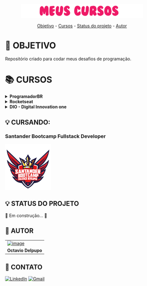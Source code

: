 <p align="center">
<br>
<img width=400 src="./Img/cursos.png">
<br>
</p>

<!-- Sumario -->
<p align="center">
<a href="#-objetivo">Objetivo</a> -
<a href="#-cursos">Cursos</a> -
<a href="#-status-do-projeto">Status do projeto</a> - 
<a href="#-autor">Autor</a>
</p>

# 🎯 OBJETIVO

Repositório criado para codar meus desafios de programação.

# 📚 CURSOS 

<!-- ProgramadorBR -->
<details>
<summary><strong>ProgramadorBR</strong></summary>
<br>
<div align="left"></div>
</details>

<!-- Rocketseat -->
<details>
<summary><strong>Rocketseat</strong></summary>
<br>
<div align="left">
</details>


<!-- DIO - Digital Innovation one -->
<details>
<summary><strong>DIO - Digital Innovation one</strong></summary>
<br>
<div align="left">
        <table border=1>
            <tr>
                <th colspan="4">Santander Bootcamp Fullstack Developer</th>
            </tr>
            <tr>
                <th colspan="4"></th>
            </tr>
            <tr>
                <th>Etapa</th>
                <th>Desafio</th>
                <th>Solução</th>
                <th>Status</th>
            </tr>
            <tr>
                <td align="center">1</td>
                <td> - </td>
                <td><a href="#">Código</a></td>
                <td align="center"> </td>
            </tr>
            <tr>
                <td align="center">2</td>
                <td>-</td>
                <td><a href="#">Código</a></td>
                <td align="center"></td>
            </tr>
            <tr>
                <td align="center">3</td>
                <td>-</td>
                <td><a href="#">Código</a></td>
                <td align="center"></td>
        </table>
    </div>
</details>

## 💡 CURSANDO:

<h3> Santander Bootcamp Fullstack Developer </h3>
<a href="https://web.dio.me/track/33c858ab-35fb-4170-9193-a9eef8c2ba25"> <img width=150 src="./Img/SDBC.png"> </a>

## 💡 STATUS DO PROJETO

🚧 Em construção... 🚧

## 🧑 AUTOR
 <table>
<tr>
    <td><a href="https://www.github.com/octavio_delpupo/"><img src="https://avatars.githubusercontent.com/OctavioDelpupo" alt="image" height="120" width="120" /> </td>
</tr>
<tr>
<td> <strong>Octavio Delpupo</strong> </td>
</tr>
</table>


## 📱 CONTATO
[![LinkedIn](https://img.shields.io/badge/LinkedIn-0077B5?style=for-the-badge&logo=linkedin&logoColor=white&link=https://www.linkedin.com/in/pedro-paulo-dantas-costa/)](https://br.linkedin.com/in/octavio-delpupo)
[![Gmail](https://img.shields.io/badge/Gmail-D14836?style=for-the-badge&logo=gmail&logoColor=white&link=mailto:0901dantaspedro@gmail.com)](mailto:octavio.delpupo@gmail.com)
